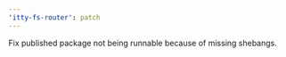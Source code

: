 ```yaml
---
'itty-fs-router': patch
---
```


Fix published package not being runnable because of missing shebangs.
